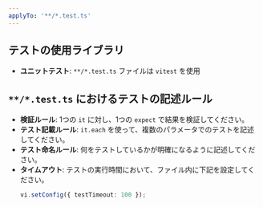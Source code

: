```yaml
---
applyTo: '**/*.test.ts'
---
```


## テストの使用ライブラリ

- **ユニットテスト**: `**/*.test.ts` ファイルは `vitest` を使用

## `**/*.test.ts` におけるテストの記述ルール

- **検証ルール**: 1つの `it` に対し、1つの `expect` で結果を検証してください。
- **テスト記載ルール**: `it.each` を使って、複数のパラメータでのテストを記述してください。
- **テスト命名ルール**: 何をテストしているかが明確になるように記述してください。
- **タイムアウト**: テストの実行時間において、ファイル内に下記を設定してください。
  ```ts
  vi.setConfig({ testTimeout: 100 });
  ```
